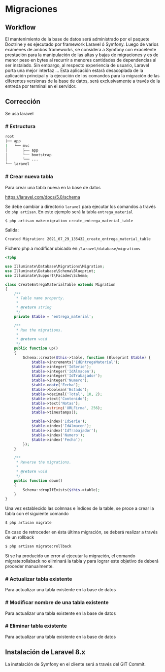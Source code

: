 # Migraciones

## Workflow
El mantenimiento de la base de datos será administrado por el paquete Doctrine y es ejecutado por framework Laravel ó Symfony.
Luego de varios exámenes de ambos frameworks, se considera a Symfony con exacelente prestación para la manipulación de las altas y bajas de migraciones y es de menor peso en bytes al recurrir a menores cantidades de dependencias al ser instalado. Sin embargo, al respecto experiencia de usuario, Laravel porta una mejor interfaz ...
Ésta aplicación estará desacoplada de la aplicación principal y la ejecución de los comandos para la migración de las diferentes versionas de la base de datos, será exclusivamente a través de la entreda por terminal en el servidor.

## Corrección
Se usa laravel

### # Estructura

```bash
root
├── app
|   └── mvc
│       ├── app
│       └── bootstrap
│       └── ...
└── laravel
```

### # Crear nueva tabla
Para crear una tabla nueva en la base de datos

https://laravel.com/docs/5.0/schema

Se debe cambiar a directorio `laravel` para ejecutar los comandos a través de `php artisan`. En este ejemplo será la tabla `entrega_material`
```bash
$ php artisan make:migration create_entrega_material_table
```
Salida:
```bash
Created Migration: 2021_07_29_135432_create_entrega_material_table
```
Fichero php a modificar ubicado en `/laravel/database/migrations`
```php
<?php

use Illuminate\Database\Migrations\Migration;
use Illuminate\Database\Schema\Blueprint;
use Illuminate\Support\Facades\Schema;

class CreateEntregaMaterialTable extends Migration
{
    /**
     * Table name property.
     *
     * @return string
     */
    private $table = 'entrega_material';

    /**
     * Run the migrations.
     *
     * @return void
     */
    public function up()
    {
        Schema::create($this->table, function (Blueprint $table) {
            $table->increments('IdEntregaMaterial');
            $table->integer('IdSerie');
            $table->integer('IdAlmacen');
            $table->integer('IdTrabajador');
            $table->integer('Numero');
            $table->date('Fecha');
            $table->boolean('Estado');
            $table->decimal('Total', 10, 2);
            $table->text('Contenido');
            $table->text('Notas');
            $table->string('URLFirma', 256);
            $table->timestamps();

            $table->index('IdSerie');
            $table->index('IdAlmacen');
            $table->index('IdTrabajador');
            $table->index('Numero');
            $table->index('Fecha');
        });
    }

    /**
     * Reverse the migrations.
     *
     * @return void
     */
    public function down()
    {
        Schema::dropIfExists($this->table);
    }
}
```
Una vez establecido las colmnas e índices de la table, se proce a crear la tabla con el siguiente comando
```bash
$ php artisan migrate
```
En caso de retroceder en ésta última migración, se deberá realizar a través de un rollback
```bash
$ php artisan migrate:rollback
```
Si se ha producido un error al ejecutar la migración, el comando migrate:rollaback no eliminará la tabla y para lograr este objetivo de deberá proceder manualmente.

### # Actualizar tabla existente
Para actualizar una tabla existente en la base de datos

### # Modificar nombre de una tabla existente
Para actualizar una tabla existente en la base de datos

### # Eliminar tabla existente
Para actualizar una tabla existente en la base de datos

## Instalación de Laravel 8.x
La instalación de Symfony en el cliente será a través del GIT Commit.
